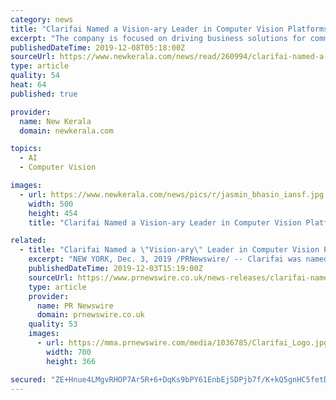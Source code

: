 ```yaml
---
category: news
title: "Clarifai Named a Vision-ary Leader in Computer Vision Platforms report"
excerpt: "The company is focused on driving business solutions for commercial and public sector clients using machine learning to create a full Artificial Intelligence platform with industry-leading computer vision capabilities. Clarifai was described as a Vision ..."
publishedDateTime: 2019-12-08T05:18:00Z
sourceUrl: https://www.newkerala.com/news/read/260994/clarifai-named-a-vision-ary-leader-in-computer-vision-platforms-report.html
type: article
quality: 54
heat: 64
published: true

provider:
  name: New Kerala
  domain: newkerala.com

topics:
  - AI
  - Computer Vision

images:
  - url: https://www.newkerala.com/news/pics/r/jasmin_bhasin_iansf.jpg
    width: 500
    height: 454
    title: "Clarifai Named a Vision-ary Leader in Computer Vision Platforms report"

related:
  - title: "Clarifai Named a \"Vision-ary\" Leader in Computer Vision Platforms report"
    excerpt: "NEW YORK, Dec. 3, 2019 /PRNewswire/ -- Clarifai was named as a leader in The Forrester New Wave TM: Computer Vision Platforms, Q4 2019 report. The company is focused on driving business solutions for commercial and public sector clients using machine ..."
    publishedDateTime: 2019-12-03T15:19:00Z
    sourceUrl: https://www.prnewswire.co.uk/news-releases/clarifai-named-a-vision-ary-leader-in-computer-vision-platforms-report-816960340.html
    type: article
    provider:
      name: PR Newswire
      domain: prnewswire.co.uk
    quality: 53
    images:
      - url: https://mma.prnewswire.com/media/1036785/Clarifai_Logo.jpg?p=facebook
        width: 700
        height: 366

secured: "ZE+Hnue4LMgvRHOP7Ar5R+6+DqKs9bPY61EnbEjSDPjb7f/K+kQ5gnHC5fetD7Fi8yQZE4dYo8ttNskfZCF/pR7uKrQcEYmgKAEvlzn2xEIjgYZq0w3Z/4djkRsf671gJohXaSo67lJFfuZiRebMbOahZ6zXy+k1hixySVDwd+IlSKUWEpCFqGt0eK616tL3hyXNHV1ucR5I+gsM7wrBv6YLuLABCbJLeI2iwE+Ml4sXl78htwtjtStXglwZ7SGmnHnumllb9IlAHN1dY8E7+A==;Ny60nc/DS4GuGPSFrADS3Q=="
---
```



